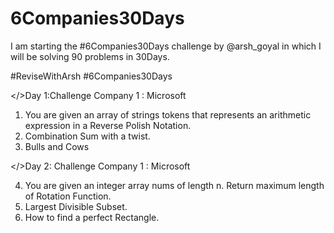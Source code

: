 # 6Companies30Days
I am starting the #6Companies30Days challenge by @arsh_goyal in which I will be solving 90 problems in 30Days.

 #ReviseWithArsh
#6Companies30Days 


</>Day 1:Challenge Company 1 : Microsoft 
1.	You are given an array of strings tokens that represents an arithmetic expression in a Reverse Polish Notation.
2.	Combination Sum with a twist.
3.	Bulls and Cows


 </>Day 2: Challenge Company 1 : Microsoft 
 
 
4.	You are given an integer array nums of length n. Return maximum length of Rotation Function.
5.	Largest Divisible Subset.
6.	How to find a perfect Rectangle.



